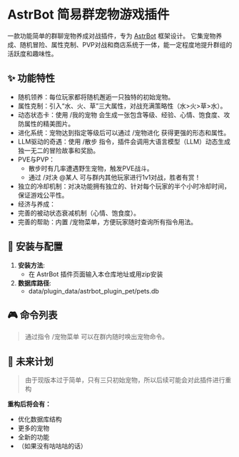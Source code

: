 # AstrBot 简易群宠物游戏插件

一款功能简单的群聊宠物养成对战插件，专为 [AstrBot](https://github.com/AstrBotDevs/AstrBot) 框架设计。
它集宠物养成、随机冒险、属性克制、PVP对战和商店系统于一体，能一定程度地提升群组的活跃度和趣味性。

## ✨ 功能特性
- 随机领养：每位玩家都将随机邂逅一只独特的初始宠物。 
- 属性克制：引入“水、火、草”三大属性，对战充满策略性（水>火>草>水）。 
- 动态状态卡：使用 /我的宠物 会生成一张包含等级、经验、心情、饱食度、攻防属性的精美图片。 
- 进化系统：宠物达到指定等级后可以通过 /宠物进化 获得更强的形态和属性。 
- LLM驱动的奇遇：使用 /散步 指令，插件会调用大语言模型（LLM）动态生成独一无二的冒险故事和奖励。 
- PVE与PVP： 
  - 散步时有几率遭遇野生宠物，触发PVE战斗。 
  - 通过 /对决 @某人 可与群内其他玩家进行1v1对战，胜者有赏！ 
- 独立的冷却机制：对决功能拥有独立的、针对每个玩家的半个小时冷却时间，保证游戏公平性。 
- 经济与养成： 
- 完善的被动状态衰减机制（心情、饱食度）。
- 完善的帮助：内置 /宠物菜单，方便玩家随时查询所有指令用法。

## 🚀 安装与配置

1. **安装方法**:  
   * 在 AstrBot 插件页面输入本仓库地址或用zip安装   
2. **数据库路径**:  
   * data/plugin_data/astrbot_plugin_pet/pets.db 

## 🎮 命令列表
> 通过指令 /宠物菜单 可以在群内随时唤出宠物命令。

## 📝 未来计划

> 由于现版本过于简单，只有三只初始宠物，所以后续可能会对此插件进行重构

**重构后将会有：**
  - 优化数据库结构
  - 更多的宠物
  - 全新的功能
  - （如果没有咕咕咕的话）